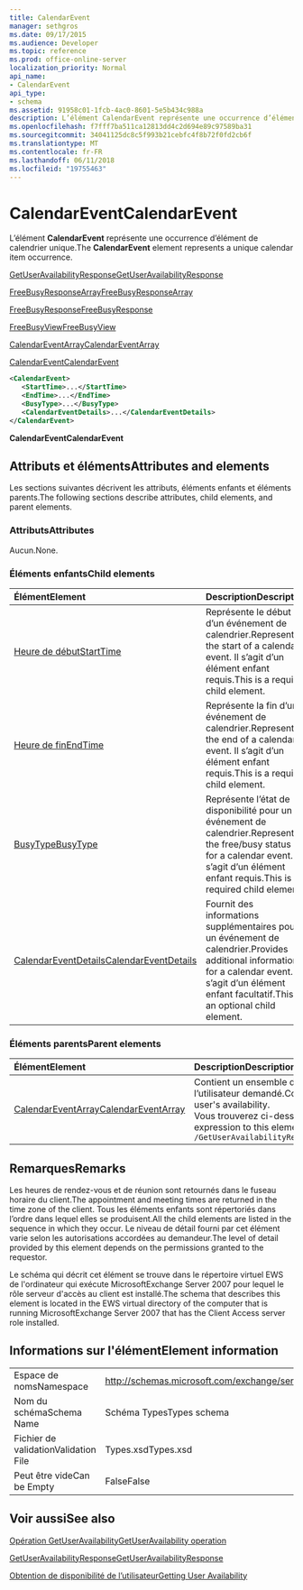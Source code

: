```yaml
---
title: CalendarEvent
manager: sethgros
ms.date: 09/17/2015
ms.audience: Developer
ms.topic: reference
ms.prod: office-online-server
localization_priority: Normal
api_name:
- CalendarEvent
api_type:
- schema
ms.assetid: 91958c01-1fcb-4ac0-8601-5e5b434c988a
description: L’élément CalendarEvent représente une occurrence d’élément de calendrier unique.
ms.openlocfilehash: f7fff7ba511ca12813dd4c2d694e89c97589ba31
ms.sourcegitcommit: 34041125dc8c5f993b21cebfc4f8b72f0fd2cb6f
ms.translationtype: MT
ms.contentlocale: fr-FR
ms.lasthandoff: 06/11/2018
ms.locfileid: "19755463"
---
```

# <a name="calendarevent"></a><span data-ttu-id="ecb5b-103">CalendarEvent</span><span class="sxs-lookup"><span data-stu-id="ecb5b-103">CalendarEvent</span></span>

<span data-ttu-id="ecb5b-104">L’élément **CalendarEvent** représente une occurrence d’élément de calendrier unique.</span><span class="sxs-lookup"><span data-stu-id="ecb5b-104">The **CalendarEvent** element represents a unique calendar item occurrence.</span></span> 
  
[<span data-ttu-id="ecb5b-105">GetUserAvailabilityResponse</span><span class="sxs-lookup"><span data-stu-id="ecb5b-105">GetUserAvailabilityResponse</span></span>](getuseravailabilityresponse.md)
  
[<span data-ttu-id="ecb5b-106">FreeBusyResponseArray</span><span class="sxs-lookup"><span data-stu-id="ecb5b-106">FreeBusyResponseArray</span></span>](freebusyresponsearray.md)
  
[<span data-ttu-id="ecb5b-107">FreeBusyResponse</span><span class="sxs-lookup"><span data-stu-id="ecb5b-107">FreeBusyResponse</span></span>](freebusyresponse.md)
  
[<span data-ttu-id="ecb5b-108">FreeBusyView</span><span class="sxs-lookup"><span data-stu-id="ecb5b-108">FreeBusyView</span></span>](freebusyview.md)
  
[<span data-ttu-id="ecb5b-109">CalendarEventArray</span><span class="sxs-lookup"><span data-stu-id="ecb5b-109">CalendarEventArray</span></span>](calendareventarray.md)
  
[<span data-ttu-id="ecb5b-110">CalendarEvent</span><span class="sxs-lookup"><span data-stu-id="ecb5b-110">CalendarEvent</span></span>](calendarevent.md)
  
```xml
<CalendarEvent>
   <StartTime>...</StartTime>
   <EndTime>...</EndTime>
   <BusyType>...</BusyType>
   <CalendarEventDetails>...</CalendarEventDetails>
</CalendarEvent>
```

 <span data-ttu-id="ecb5b-111">**CalendarEvent**</span><span class="sxs-lookup"><span data-stu-id="ecb5b-111">**CalendarEvent**</span></span>
## <a name="attributes-and-elements"></a><span data-ttu-id="ecb5b-112">Attributs et éléments</span><span class="sxs-lookup"><span data-stu-id="ecb5b-112">Attributes and elements</span></span>

<span data-ttu-id="ecb5b-113">Les sections suivantes décrivent les attributs, éléments enfants et éléments parents.</span><span class="sxs-lookup"><span data-stu-id="ecb5b-113">The following sections describe attributes, child elements, and parent elements.</span></span>
  
### <a name="attributes"></a><span data-ttu-id="ecb5b-114">Attributs</span><span class="sxs-lookup"><span data-stu-id="ecb5b-114">Attributes</span></span>

<span data-ttu-id="ecb5b-115">Aucun.</span><span class="sxs-lookup"><span data-stu-id="ecb5b-115">None.</span></span>
  
### <a name="child-elements"></a><span data-ttu-id="ecb5b-116">Éléments enfants</span><span class="sxs-lookup"><span data-stu-id="ecb5b-116">Child elements</span></span>

|<span data-ttu-id="ecb5b-117">**Élément**</span><span class="sxs-lookup"><span data-stu-id="ecb5b-117">**Element**</span></span>|<span data-ttu-id="ecb5b-118">**Description**</span><span class="sxs-lookup"><span data-stu-id="ecb5b-118">**Description**</span></span>|
|:-----|:-----|
|[<span data-ttu-id="ecb5b-119">Heure de début</span><span class="sxs-lookup"><span data-stu-id="ecb5b-119">StartTime</span></span>](starttime.md) <br/> |<span data-ttu-id="ecb5b-120">Représente le début d’un événement de calendrier.</span><span class="sxs-lookup"><span data-stu-id="ecb5b-120">Represents the start of a calendar event.</span></span> <span data-ttu-id="ecb5b-121">Il s’agit d’un élément enfant requis.</span><span class="sxs-lookup"><span data-stu-id="ecb5b-121">This is a required child element.</span></span>  <br/> |
|[<span data-ttu-id="ecb5b-122">Heure de fin</span><span class="sxs-lookup"><span data-stu-id="ecb5b-122">EndTime</span></span>](endtime.md) <br/> |<span data-ttu-id="ecb5b-123">Représente la fin d’un événement de calendrier.</span><span class="sxs-lookup"><span data-stu-id="ecb5b-123">Represents the end of a calendar event.</span></span> <span data-ttu-id="ecb5b-124">Il s’agit d’un élément enfant requis.</span><span class="sxs-lookup"><span data-stu-id="ecb5b-124">This is a required child element.</span></span>  <br/> |
|[<span data-ttu-id="ecb5b-125">BusyType</span><span class="sxs-lookup"><span data-stu-id="ecb5b-125">BusyType</span></span>](busytype.md) <br/> |<span data-ttu-id="ecb5b-126">Représente l’état de disponibilité pour un événement de calendrier.</span><span class="sxs-lookup"><span data-stu-id="ecb5b-126">Represents the free/busy status set for a calendar event.</span></span> <span data-ttu-id="ecb5b-127">Il s’agit d’un élément enfant requis.</span><span class="sxs-lookup"><span data-stu-id="ecb5b-127">This is a required child element.</span></span>  <br/> |
|[<span data-ttu-id="ecb5b-128">CalendarEventDetails</span><span class="sxs-lookup"><span data-stu-id="ecb5b-128">CalendarEventDetails</span></span>](calendareventdetails.md) <br/> |<span data-ttu-id="ecb5b-129">Fournit des informations supplémentaires pour un événement de calendrier.</span><span class="sxs-lookup"><span data-stu-id="ecb5b-129">Provides additional information for a calendar event.</span></span> <span data-ttu-id="ecb5b-130">Il s’agit d’un élément enfant facultatif.</span><span class="sxs-lookup"><span data-stu-id="ecb5b-130">This is an optional child element.</span></span>  <br/> |
   
### <a name="parent-elements"></a><span data-ttu-id="ecb5b-131">Éléments parents</span><span class="sxs-lookup"><span data-stu-id="ecb5b-131">Parent elements</span></span>

|<span data-ttu-id="ecb5b-132">**Élément**</span><span class="sxs-lookup"><span data-stu-id="ecb5b-132">**Element**</span></span>|<span data-ttu-id="ecb5b-133">**Description**</span><span class="sxs-lookup"><span data-stu-id="ecb5b-133">**Description**</span></span>|
|:-----|:-----|
|[<span data-ttu-id="ecb5b-134">CalendarEventArray</span><span class="sxs-lookup"><span data-stu-id="ecb5b-134">CalendarEventArray</span></span>](calendareventarray.md) <br/> |<span data-ttu-id="ecb5b-135">Contient un ensemble d’occurrences d’élément calendrier unique représentant la disponibilité de l’utilisateur demandé.</span><span class="sxs-lookup"><span data-stu-id="ecb5b-135">Contains a set of unique calendar item occurrences that represent the requested user's availability.</span></span>  <br/> <span data-ttu-id="ecb5b-136">Vous trouverez ci-dessous l’expression XPath 2.0 pour cet élément :</span><span class="sxs-lookup"><span data-stu-id="ecb5b-136">The following is the XPath 2.0 expression to this element:</span></span>  <br/>  `/GetUserAvailabilityResponse/FreeBusyResponseArray/FreeBusyResponse/FreeBusyView/CalendarEventArray` <br/> |
   
## <a name="remarks"></a><span data-ttu-id="ecb5b-137">Remarques</span><span class="sxs-lookup"><span data-stu-id="ecb5b-137">Remarks</span></span>

<span data-ttu-id="ecb5b-138">Les heures de rendez-vous et de réunion sont retournés dans le fuseau horaire du client.</span><span class="sxs-lookup"><span data-stu-id="ecb5b-138">The appointment and meeting times are returned in the time zone of the client.</span></span> <span data-ttu-id="ecb5b-139">Tous les éléments enfants sont répertoriés dans l’ordre dans lequel elles se produisent.</span><span class="sxs-lookup"><span data-stu-id="ecb5b-139">All the child elements are listed in the sequence in which they occur.</span></span> <span data-ttu-id="ecb5b-140">Le niveau de détail fourni par cet élément varie selon les autorisations accordées au demandeur.</span><span class="sxs-lookup"><span data-stu-id="ecb5b-140">The level of detail provided by this element depends on the permissions granted to the requestor.</span></span>
  
<span data-ttu-id="ecb5b-141">Le schéma qui décrit cet élément se trouve dans le répertoire virtuel EWS de l'ordinateur qui exécute MicrosoftExchange Server 2007 pour lequel le rôle serveur d'accès au client est installé.</span><span class="sxs-lookup"><span data-stu-id="ecb5b-141">The schema that describes this element is located in the EWS virtual directory of the computer that is running MicrosoftExchange Server 2007 that has the Client Access server role installed.</span></span>
  
## <a name="element-information"></a><span data-ttu-id="ecb5b-142">Informations sur l'élément</span><span class="sxs-lookup"><span data-stu-id="ecb5b-142">Element information</span></span>

|||
|:-----|:-----|
|<span data-ttu-id="ecb5b-143">Espace de noms</span><span class="sxs-lookup"><span data-stu-id="ecb5b-143">Namespace</span></span>  <br/> |http://schemas.microsoft.com/exchange/services/2006/types  <br/> |
|<span data-ttu-id="ecb5b-144">Nom du schéma</span><span class="sxs-lookup"><span data-stu-id="ecb5b-144">Schema Name</span></span>  <br/> |<span data-ttu-id="ecb5b-145">Schéma Types</span><span class="sxs-lookup"><span data-stu-id="ecb5b-145">Types schema</span></span>  <br/> |
|<span data-ttu-id="ecb5b-146">Fichier de validation</span><span class="sxs-lookup"><span data-stu-id="ecb5b-146">Validation File</span></span>  <br/> |<span data-ttu-id="ecb5b-147">Types.xsd</span><span class="sxs-lookup"><span data-stu-id="ecb5b-147">Types.xsd</span></span>  <br/> |
|<span data-ttu-id="ecb5b-148">Peut être vide</span><span class="sxs-lookup"><span data-stu-id="ecb5b-148">Can be Empty</span></span>  <br/> |<span data-ttu-id="ecb5b-149">False</span><span class="sxs-lookup"><span data-stu-id="ecb5b-149">False</span></span>  <br/> |
   
## <a name="see-also"></a><span data-ttu-id="ecb5b-150">Voir aussi</span><span class="sxs-lookup"><span data-stu-id="ecb5b-150">See also</span></span>



[<span data-ttu-id="ecb5b-151">Opération GetUserAvailability</span><span class="sxs-lookup"><span data-stu-id="ecb5b-151">GetUserAvailability operation</span></span>](getuseravailability-operation.md)
  
[<span data-ttu-id="ecb5b-152">GetUserAvailabilityResponse</span><span class="sxs-lookup"><span data-stu-id="ecb5b-152">GetUserAvailabilityResponse</span></span>](getuseravailabilityresponse.md)


[<span data-ttu-id="ecb5b-153">Obtention de disponibilité de l’utilisateur</span><span class="sxs-lookup"><span data-stu-id="ecb5b-153">Getting User Availability</span></span>](http://msdn.microsoft.com/library/d4133fcb-9b0f-4e6b-aadf-a389da83516a%28Office.15%29.aspx)


